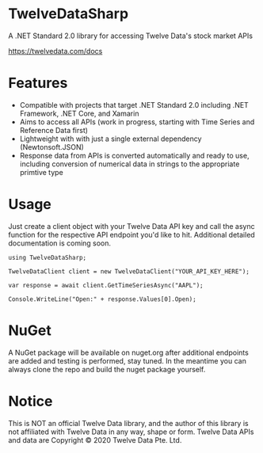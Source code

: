 # TwelveDataSharp
A .NET Standard 2.0 library for accessing Twelve Data's stock market APIs

https://twelvedata.com/docs

# Features
* Compatible with projects that target .NET Standard 2.0 including .NET Framework, .NET Core, and Xamarin
* Aims to access all APIs (work in progress, starting with Time Series and Reference Data first)
* Lightweight with with just a single external dependency (Newtonsoft.JSON)
* Response data from APIs is converted automatically and ready to use, including conversion of numerical data in strings to the appropriate primtive type

# Usage

Just create a client object with your Twelve Data API key and call the async function for the respective API endpoint you'd like to hit. Additional detailed documentation is coming soon.

`using TwelveDataSharp;`

`TwelveDataClient client = new TwelveDataClient("YOUR_API_KEY_HERE");`

`var response = await client.GetTimeSeriesAsync("AAPL");`

`Console.WriteLine("Open:" + response.Values[0].Open);`

# NuGet
A NuGet package will be available on nuget.org after additional endpoints are added and testing is performed, stay tuned. In the meantime you can always clone the repo and build the nuget package yourself.

# Notice
This is NOT an official Twelve Data library, and the author of this library is not affiliated with Twelve Data in any way, shape or form. Twelve Data APIs and data are Copyright © 2020 Twelve Data Pte. Ltd.
